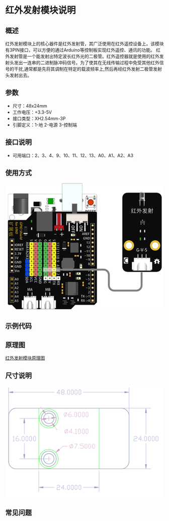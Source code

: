 # 红外发射模块说明   

## 概述
红外发射模块上的核心器件是红外发射管，其广泛使用在红外遥控设备上。该模块有3PIN接口，可以方便的通过Arduino等控制板实现红外遥控、通讯的功能。
红外发射管是一个能发射出特定波长红外光的二极管。红外遥控器就是使用的红外发射头发出一连串的二进制脉冲码信号。为了使其在无线传输过程中免受其他红外信号的干扰,通常都是先将其调制在特定的载波频率上,然后再经红外发射二极管发射头发射出去。

## 参数 
- 尺寸：48x24mm
- 工作电压：+3.3-5V
- 接口类型：XH2.54mm-3P
- 引脚定义：1-地 2-电源 3-控制端

## 接口说明
- 可用端口：2、3、4、9、10、11、12、13、A0、A1、A2、A3

## 使用方式
![](./images/30.png)

## 示例代码

## 原理图
[红外发射模块原理图](https://github.com/Haohaodada-official/haohaodada-docs/blob/master/%E5%8E%9F%E7%90%86%E5%9B%BE/%E7%BA%A2%E5%A4%96%E5%8F%91%E5%B0%84%E6%A8%A1%E5%9D%97.pdf)

## 尺寸说明
![](./images/01.png)

## 常见问题